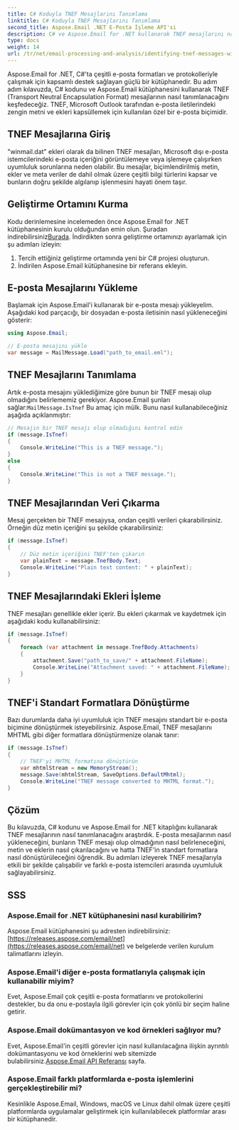 ```yaml
---
title: C# Koduyla TNEF Mesajlarını Tanımlama
linktitle: C# Koduyla TNEF Mesajlarını Tanımlama
second_title: Aspose.Email .NET E-Posta İşleme API'si
description: C# ve Aspose.Email for .NET kullanarak TNEF mesajlarını nasıl tanımlayacağınızı öğrenin. Kaynak kodu ve SSS'leri içeren adım adım kılavuz.
type: docs
weight: 14
url: /tr/net/email-processing-and-analysis/identifying-tnef-messages-with-csharp-code/
---
```


Aspose.Email for .NET, C#'ta çeşitli e-posta formatları ve protokolleriyle çalışmak için kapsamlı destek sağlayan güçlü bir kütüphanedir. Bu adım adım kılavuzda, C# kodunu ve Aspose.Email kütüphanesini kullanarak TNEF (Transport Neutral Encapsulation Format) mesajlarının nasıl tanımlanacağını keşfedeceğiz. TNEF, Microsoft Outlook tarafından e-posta iletilerindeki zengin metni ve ekleri kapsüllemek için kullanılan özel bir e-posta biçimidir.

## TNEF Mesajlarına Giriş

"winmail.dat" ekleri olarak da bilinen TNEF mesajları, Microsoft dışı e-posta istemcilerindeki e-posta içeriğini görüntülemeye veya işlemeye çalışırken uyumluluk sorunlarına neden olabilir. Bu mesajlar, biçimlendirilmiş metin, ekler ve meta veriler de dahil olmak üzere çeşitli bilgi türlerini kapsar ve bunların doğru şekilde algılanıp işlenmesini hayati önem taşır.

## Geliştirme Ortamını Kurma

Kodu derinlemesine incelemeden önce Aspose.Email for .NET kütüphanesinin kurulu olduğundan emin olun. Şuradan indirebilirsiniz[Burada](https://releases.aspose.com/email/net). İndirdikten sonra geliştirme ortamınızı ayarlamak için şu adımları izleyin:

1. Tercih ettiğiniz geliştirme ortamında yeni bir C# projesi oluşturun.
2. İndirilen Aspose.Email kütüphanesine bir referans ekleyin.

## E-posta Mesajlarını Yükleme

Başlamak için Aspose.Email'i kullanarak bir e-posta mesajı yükleyelim. Aşağıdaki kod parçacığı, bir dosyadan e-posta iletisinin nasıl yükleneceğini gösterir:

```csharp
using Aspose.Email;

// E-posta mesajını yükle
var message = MailMessage.Load("path_to_email.eml");
```

## TNEF Mesajlarını Tanımlama

 Artık e-posta mesajını yüklediğimize göre bunun bir TNEF mesajı olup olmadığını belirlememiz gerekiyor. Aspose.Email şunları sağlar:`MailMessage.IsTnef` Bu amaç için mülk. Bunu nasıl kullanabileceğiniz aşağıda açıklanmıştır:

```csharp
// Mesajın bir TNEF mesajı olup olmadığını kontrol edin
if (message.IsTnef)
{
    Console.WriteLine("This is a TNEF message.");
}
else
{
    Console.WriteLine("This is not a TNEF message.");
}
```

## TNEF Mesajlarından Veri Çıkarma

Mesaj gerçekten bir TNEF mesajıysa, ondan çeşitli verileri çıkarabilirsiniz. Örneğin düz metin içeriğini şu şekilde çıkarabilirsiniz:

```csharp
if (message.IsTnef)
{
    // Düz metin içeriğini TNEF'ten çıkarın
    var plainText = message.TnefBody.Text;
    Console.WriteLine("Plain text content: " + plainText);
}
```

## TNEF Mesajlarındaki Ekleri İşleme

TNEF mesajları genellikle ekler içerir. Bu ekleri çıkarmak ve kaydetmek için aşağıdaki kodu kullanabilirsiniz:

```csharp
if (message.IsTnef)
{
    foreach (var attachment in message.TnefBody.Attachments)
    {
        attachment.Save("path_to_save/" + attachment.FileName);
        Console.WriteLine("Attachment saved: " + attachment.FileName);
    }
}
```

## TNEF'i Standart Formatlara Dönüştürme

Bazı durumlarda daha iyi uyumluluk için TNEF mesajını standart bir e-posta biçimine dönüştürmek isteyebilirsiniz. Aspose.Email, TNEF mesajlarını MHTML gibi diğer formatlara dönüştürmenize olanak tanır:

```csharp
if (message.IsTnef)
{
    // TNEF'yi MHTML formatına dönüştürün
    var mhtmlStream = new MemoryStream();
    message.Save(mhtmlStream, SaveOptions.DefaultMhtml);
    Console.WriteLine("TNEF message converted to MHTML format.");
}
```

## Çözüm

Bu kılavuzda, C# kodunu ve Aspose.Email for .NET kitaplığını kullanarak TNEF mesajlarının nasıl tanımlanacağını araştırdık. E-posta mesajlarının nasıl yükleneceğini, bunların TNEF mesajı olup olmadığının nasıl belirleneceğini, metin ve eklerin nasıl çıkarılacağını ve hatta TNEF'in standart formatlara nasıl dönüştürüleceğini öğrendik. Bu adımları izleyerek TNEF mesajlarıyla etkili bir şekilde çalışabilir ve farklı e-posta istemcileri arasında uyumluluk sağlayabilirsiniz.


## SSS

### Aspose.Email for .NET kütüphanesini nasıl kurabilirim?

 Aspose.Email kütüphanesini şu adresten indirebilirsiniz:[https://releases.aspose.com/email/net](https://releases.aspose.com/email/net) ve belgelerde verilen kurulum talimatlarını izleyin.

### Aspose.Email'i diğer e-posta formatlarıyla çalışmak için kullanabilir miyim?

Evet, Aspose.Email çok çeşitli e-posta formatlarını ve protokollerini destekler, bu da onu e-postayla ilgili görevler için çok yönlü bir seçim haline getirir.

### Aspose.Email dokümantasyon ve kod örnekleri sağlıyor mu?

 Evet, Aspose.Email'in çeşitli görevler için nasıl kullanılacağına ilişkin ayrıntılı dokümantasyonu ve kod örneklerini web sitemizde bulabilirsiniz.[Aspose.Email API Referansı](https://reference.aspose.com/email/net/) sayfa.

### Aspose.Email farklı platformlarda e-posta işlemlerini gerçekleştirebilir mi?

Kesinlikle Aspose.Email, Windows, macOS ve Linux dahil olmak üzere çeşitli platformlarda uygulamalar geliştirmek için kullanılabilecek platformlar arası bir kütüphanedir.